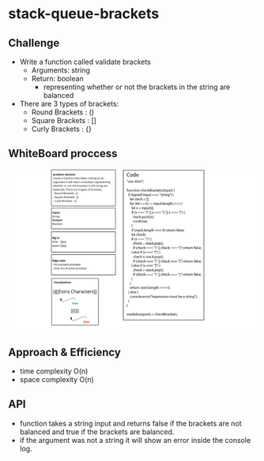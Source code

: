 # stack-queue-brackets

## Challenge

- Write a function called validate brackets
  - Arguments: string
  - Return: boolean
    - representing whether or not the brackets in the string are balanced
- There are 3 types of brackets:
  - Round Brackets : ()
  - Square Brackets : []
  - Curly Brackets : {}

## WhiteBoard proccess

![brackets wb](./brackets.png)

## Approach & Efficiency

- time complexity O(n)
- space complexity O(n)

## API

- function takes a string input and returns false if the brackets are not balanced and true if the brackets are balanced.
- if the argument was not a string it will show an error inside the console log.
